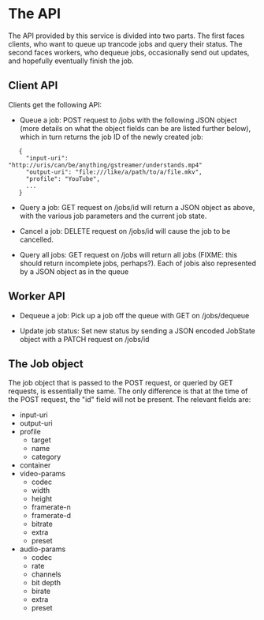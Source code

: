 # The API

The API provided by this service is divided into two parts. The first faces
clients, who want to queue up trancode jobs and query their status. The second
faces workers, who dequeue jobs, occasionally send out updates, and hopefully
eventually finish the job.

## Client API

Clients get the following API:

 * Queue a job: POST request to /jobs with the following JSON object (more
   details on what the object fields can be are listed further below), which in
   turn returns the job ID of the newly created job:
```
   {
     "input-uri": "http://uris/can/be/anything/gstreamer/understands.mp4"
     "output-uri": "file:///like/a/path/to/a/file.mkv",
     "profile": "YouTube",
     ...
   }
```

 * Query a job: GET request on /jobs/id will return a JSON object as above,
   with the various job parameters and the current job state.

 * Cancel a job: DELETE request on /jobs/id will cause the job to be cancelled.

 * Query all jobs: GET request on /jobs will return all jobs (FIXME: this
   should return incomplete jobs, perhaps?). Each of jobis also represented by
   a JSON object as in the queue 

## Worker API

 * Dequeue a job: Pick up a job off the queue with GET on /jobs/dequeue

 * Update job status: Set new status by sending a JSON encoded JobState object
   with a PATCH request on /jobs/id

## The Job object

The job object that is passed to the POST request, or queried by GET requests,
is essentially the same. The only difference is that at the time of the POST
request, the "id" field will not be present. The relevant fields are:

 * input-uri
 * output-uri
 * profile
   * target
   * name
   * category
 * container
 * video-params
   * codec
   * width
   * height
   * framerate-n
   * framerate-d
   * bitrate
   * extra
   * preset
 * audio-params
   * codec
   * rate
   * channels
   * bit depth
   * birate
   * extra
   * preset
